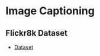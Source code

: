 # Image Captioning

## Flickr8k Dataset

- [Dataset](https://www.kaggle.com/datasets/adityajn105/flickr8k)
